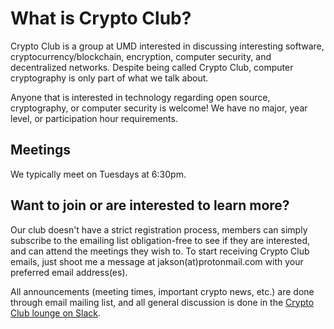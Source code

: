# What is Crypto Club?
Crypto Club is a group at UMD interested in discussing interesting software, cryptocurrency/blockchain, encryption, computer security, and decentralized networks. Despite being called Crypto Club, computer cryptography is only part of what we talk about.

Anyone that is interested in technology regarding open source, cryptography, or computer security is welcome! We have no major, year level, or participation hour requirements.

## Meetings
We typically meet on Tuesdays at 6:30pm.

## Want to join or are interested to learn more?
Our club doesn't have a strict registration process, members can simply subscribe to the emailing list obligation-free to see if they are interested, and can attend the meetings they wish to. To start receiving Crypto Club emails, just shoot me a message at jakson(at)protonmail.com with your preferred email address(es).

All announcements (meeting times, important crypto news, etc.) are done through email mailing list, and all general discussion is done in the [Crypto Club lounge on Slack](http://bit.ly/CryptoClubSignup).
